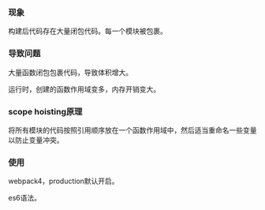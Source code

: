 ### 现象

构建后代码存在大量闭包代码。每一个模块被包裹。

### 导致问题

大量函数闭包包裹代码，导致体积增大。

运行时，创建的函数作用域变多，内存开销变大。



### scope hoisting原理

将所有模块的代码按照引用顺序放在一个函数作用域中，然后适当重命名一些变量以防止变量冲突。



### 使用

webpack4，production默认开启。

es6语法。

